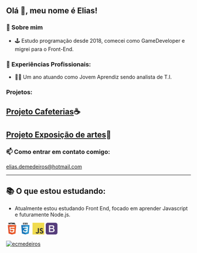 ## Olá 👋, meu nome é Elias!

### 💬 Sobre mim
- 🕹️ Estudo programação desde 2018, comecei como GameDeveloper e migrei para o Front-End.


### 💼 Experiências Profissionais:
- 👨‍💻 Um ano atuando como Jovem Aprendiz sendo analista de T.I.

### Projetos:

## [Projeto Cafeterias](https://ecmedeiros.github.io/CafeDoVale/)☕
## [Projeto Exposição de artes](https://ecmedeiros.github.io/exibicao-de-artes/)🎨

### 📫 Como entrar em contato comigo:
elias.demedeiros@hotmail.com

----

## 📚 O que estou estudando:
- Atualmente estou estudando Front End, focado em aprender Javascript e futuramente Node.js.



<code><img height="32" src="https://raw.githubusercontent.com/github/explore/80688e429a7d4ef2fca1e82350fe8e3517d3494d/topics/html/html.png" alt="HTML5"/></code>
<code><img height="32" src="https://raw.githubusercontent.com/github/explore/80688e429a7d4ef2fca1e82350fe8e3517d3494d/topics/css/css.png" alt="CSS"/></code>
<code><img height="32" src="https://raw.githubusercontent.com/github/explore/80688e429a7d4ef2fca1e82350fe8e3517d3494d/topics/javascript/javascript.png" alt="Javascript"/></code>
<code><img height="32" src="https://raw.githubusercontent.com/github/explore/80688e429a7d4ef2fca1e82350fe8e3517d3494d/topics/bootstrap/bootstrap.png" alt="Bootstrap"/></code>

[![ecmedeiros](https://github-readme-stats.vercel.app/api?username=ecmedeiros&theme=dark)](https://github.com/anuraghazra/github-readme-stats)
